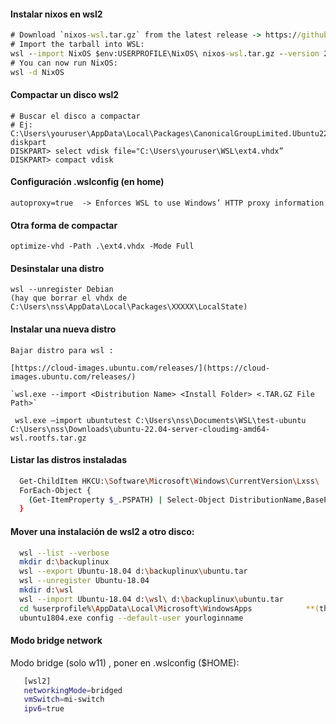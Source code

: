 #### Instalar nixos en wsl2

```cmd
# Download `nixos-wsl.tar.gz` from the latest release -> https://github.com/nix-community/NixOS-WSL/releases/latest
# Import the tarball into WSL:
wsl --import NixOS $env:USERPROFILE\NixOS\ nixos-wsl.tar.gz --version 2
# You can now run NixOS:
wsl -d NixOS
```

#### Compactar un disco wsl2

    # Buscar el disco a compactar
    # Ej: C:\Users\youruser\AppData\Local\Packages\CanonicalGroupLimited.Ubuntu22.04LTS_79rhkp1fndgsc\LocalState\ext4.vhdx
    diskpart
    DISKPART> select vdisk file="C:\Users\youruser\WSL\ext4.vhdx”
    DISKPART> compact vdisk

#### Configuración .wslconfig (en home)

    autoproxy=true  -> Enforces WSL to use Windows’ HTTP proxy information

#### Otra forma de compactar 

    optimize-vhd -Path .\ext4.vhdx -Mode Full

#### Desinstalar una distro

    wsl --unregister Debian
    (hay que borrar el vhdx de C:\Users\nss\AppData\Local\Packages\XXXXX\LocalState)
    
#### Instalar una nueva distro

    Bajar distro para wsl : 

    [https://cloud-images.ubuntu.com/releases/](https://cloud-images.ubuntu.com/releases/)

    `wsl.exe --import <Distribution Name> <Install Folder> <.TAR.GZ File Path>`

     wsl.exe —import ubuntutest C:\Users\nss\Documents\WSL\test-ubuntu C:\Users\nss\Downloads\ubuntu-22.04-server-cloudimg-amd64-wsl.rootfs.tar.gz

#### Listar las distros instaladas

 ```bash
   Get-ChildItem HKCU:\Software\Microsoft\Windows\CurrentVersion\Lxss\ |
   ForEach-Object {
     (Get-ItemProperty $_.PSPATH) | Select-Object DistributionName,BasePath
   }
 ```

#### Mover una instalación de wsl2 a otro disco:
 ```bash
   wsl --list --verbose
   mkdir d:\backuplinux
   wsl --export Ubuntu-18.04 d:\backuplinux\ubuntu.tar
   wsl --unregister Ubuntu-18.04
   mkdir d:\wsl
   wsl --import Ubuntu-18.04 d:\wsl\ d:\backuplinux\ubuntu.tar
   cd %userprofile%\AppData\Local\Microsoft\WindowsApps            **(this is not needed if in path)**
   ubuntu1804.exe config --default-user yourloginname
 ```

#### Modo bridge network
Modo bridge (solo w11) , poner en .wslconfig ($HOME):
```bash
   [wsl2]
   networkingMode=bridged
   vmSwitch=mi-switch
   ipv6=true
```

